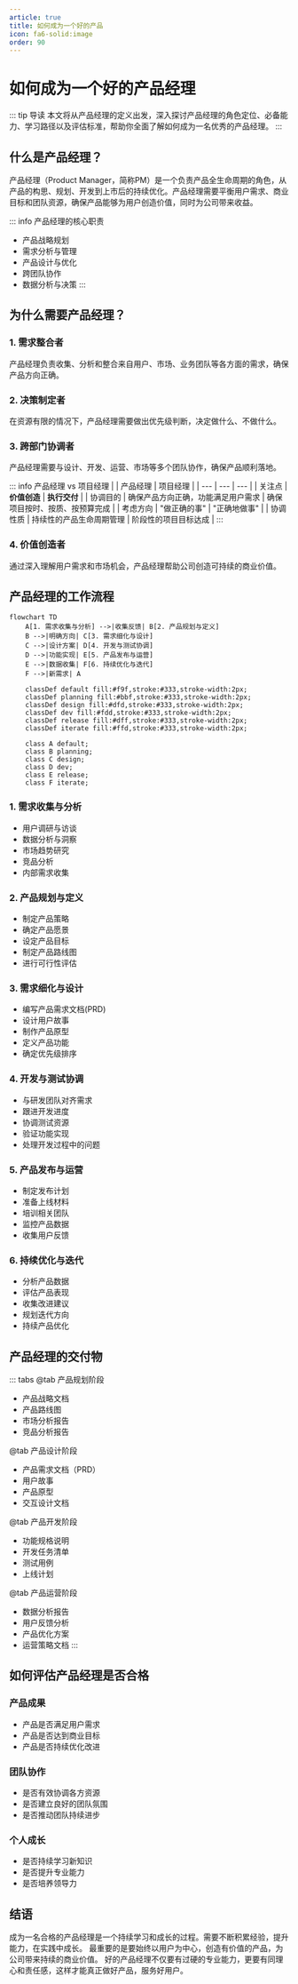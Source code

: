 ```yaml
---
article: true
title: 如何成为一个好的产品
icon: fa6-solid:image
order: 90
---
```


# 如何成为一个好的产品经理

::: tip 导读
本文将从产品经理的定义出发，深入探讨产品经理的角色定位、必备能力、学习路径以及评估标准，帮助你全面了解如何成为一名优秀的产品经理。
:::

## 什么是产品经理？

产品经理（Product Manager，简称PM）是一个负责产品全生命周期的角色，从产品的构思、规划、开发到上市后的持续优化。产品经理需要平衡用户需求、商业目标和团队资源，确保产品能够为用户创造价值，同时为公司带来收益。

::: info 产品经理的核心职责

- 产品战略规划
- 需求分析与管理
- 产品设计与优化
- 跨团队协作
- 数据分析与决策
  :::

## 为什么需要产品经理？

### 1. 需求整合者

产品经理负责收集、分析和整合来自用户、市场、业务团队等各方面的需求，确保产品方向正确。

### 2. 决策制定者

在资源有限的情况下，产品经理需要做出优先级判断，决定做什么、不做什么。

### 3. 跨部门协调者

产品经理需要与设计、开发、运营、市场等多个团队协作，确保产品顺利落地。

::: info 产品经理 vs 项目经理
| | 产品经理 | 项目经理 |
| --- | --- | --- |
| 关注点 | **价值创造** | **执行交付** |
| 协调目的 | 确保产品方向正确，功能满足用户需求 | 确保项目按时、按质、按预算完成 |
| 考虑方向 | "做正确的事" | "正确地做事" |
| 协调性质 | 持续性的产品生命周期管理 | 阶段性的项目目标达成 |
:::

### 4. 价值创造者

通过深入理解用户需求和市场机会，产品经理帮助公司创造可持续的商业价值。

## 产品经理的工作流程

```mermaid
flowchart TD
    A[1. 需求收集与分析] -->|收集反馈| B[2. 产品规划与定义]
    B -->|明确方向| C[3. 需求细化与设计]
    C -->|设计方案| D[4. 开发与测试协调]
    D -->|功能实现| E[5. 产品发布与运营]
    E -->|数据收集| F[6. 持续优化与迭代]
    F -->|新需求| A

    classDef default fill:#f9f,stroke:#333,stroke-width:2px;
    classDef planning fill:#bbf,stroke:#333,stroke-width:2px;
    classDef design fill:#dfd,stroke:#333,stroke-width:2px;
    classDef dev fill:#fdd,stroke:#333,stroke-width:2px;
    classDef release fill:#dff,stroke:#333,stroke-width:2px;
    classDef iterate fill:#ffd,stroke:#333,stroke-width:2px;

    class A default;
    class B planning;
    class C design;
    class D dev;
    class E release;
    class F iterate;
```

### 1. 需求收集与分析

- 用户调研与访谈
- 数据分析与洞察
- 市场趋势研究
- 竞品分析
- 内部需求收集

### 2. 产品规划与定义

- 制定产品策略
- 确定产品愿景
- 设定产品目标
- 制定产品路线图
- 进行可行性评估

### 3. 需求细化与设计

- 编写产品需求文档(PRD)
- 设计用户故事
- 制作产品原型
- 定义产品功能
- 确定优先级排序

### 4. 开发与测试协调

- 与研发团队对齐需求
- 跟进开发进度
- 协调测试资源
- 验证功能实现
- 处理开发过程中的问题

### 5. 产品发布与运营

- 制定发布计划
- 准备上线材料
- 培训相关团队
- 监控产品数据
- 收集用户反馈

### 6. 持续优化与迭代

- 分析产品数据
- 评估产品表现
- 收集改进建议
- 规划迭代方向
- 持续产品优化

## 产品经理的交付物

::: tabs
@tab 产品规划阶段

- 产品战略文档
- 产品路线图
- 市场分析报告
- 竞品分析报告

@tab 产品设计阶段

- 产品需求文档（PRD）
- 用户故事
- 产品原型
- 交互设计文档

@tab 产品开发阶段

- 功能规格说明
- 开发任务清单
- 测试用例
- 上线计划

@tab 产品运营阶段

- 数据分析报告
- 用户反馈分析
- 产品优化方案
- 运营策略文档
  :::

## 如何评估产品经理是否合格

### 产品成果

- 产品是否满足用户需求
- 产品是否达到商业目标
- 产品是否持续优化改进

### 团队协作

- 是否有效协调各方资源
- 是否建立良好的团队氛围
- 是否推动团队持续进步

### 个人成长

- 是否持续学习新知识
- 是否提升专业能力
- 是否培养领导力

## 结语

成为一名合格的产品经理是一个持续学习和成长的过程。需要不断积累经验，提升能力，在实践中成长。
最重要的是要始终以用户为中心，创造有价值的产品，为公司带来持续的商业价值。
好的产品经理不仅要有过硬的专业能力，更要有同理心和责任感，这样才能真正做好产品，服务好用户。

